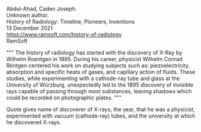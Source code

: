 Abdul-Ahad, Caden Joseph.\
Unknown author.\
History of Radiology: Timeline, Pioneers, Inventions\
13 December 2021\
https://www.ramsoft.com/history-of-radiology \
RamSoft

"""
The history of radiology has started with the discovery of X-Ray by Wilhelm Roentgen in 1895. During his career, physicist Wilhelm Conrad Röntgen centered his work on studying subjects such as: piezoelectricity, absorption and specific heats of gases, and capillary action of fluids. These studies, while experimenting with a cathode-ray tube and glass at the University of Würzburg, unexpectedly led to the 1895 discovery of invisible rays capable of passing through most substances, leaving shadows which could be recorded on photographic plates.
"""

Quote gives name of discoverer of X-rays, the year, that he was a physicist, experimented with vacuum (cathode-ray) tubes, and the university at which he discovered X-rays.
